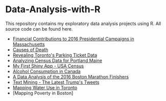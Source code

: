 # Data-Analysis-with-R
This repository contains my exploratory data analysis projects using R. All source code can be found here.

* [Financial Contributions to 2016 Presidential Campaigns in Massachusetts](https://rpubs.com/susan_li/255437)
* [Causes of Death](http://rpubs.com/susan_li/causes-of-death)
* [Revealing Toronto's Parking Ticket Data](http://rpubs.com/susan_li/toronto-parking-tickets)
* [Analyzing Census Data for Portland Maine](http://rpubs.com/susan_li/census-data-portland)
* [My First Shiny App - USA Census](https://susanli.shinyapps.io/default-shiny-app/)
* [Alcohol Consumption in Canada](http://rpubs.com/susan_li/alcohol-consumption-canada)
* [A Data Analysis of the 2016 Boston Marathon Finishers](http://rpubs.com/susan_li/boston-marathon)
* [Text Mining - The Latest Trump's Tweets](http://rpubs.com/susan_li/trump-tweets)
* [Mapping Water Use in Toronto](http://rpubs.com/susan_li/toronto-water)
* [Mapping Poverty in Boston]
